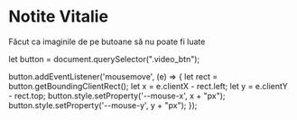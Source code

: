 # Notite Vitalie

Făcut ca imaginile de pe butoane să nu poate fi luate


let button = document.querySelector(".video_btn");

button.addEventListener('mousemove', (e) => {
    let rect = button.getBoundingClientRect();
    let x = e.clientX - rect.left;
    let y = e.clientY - rect.top;
    button.style.setProperty('--mouse-x', x + "px");
    button.style.setProperty('--mouse-y', y + "px");
});
